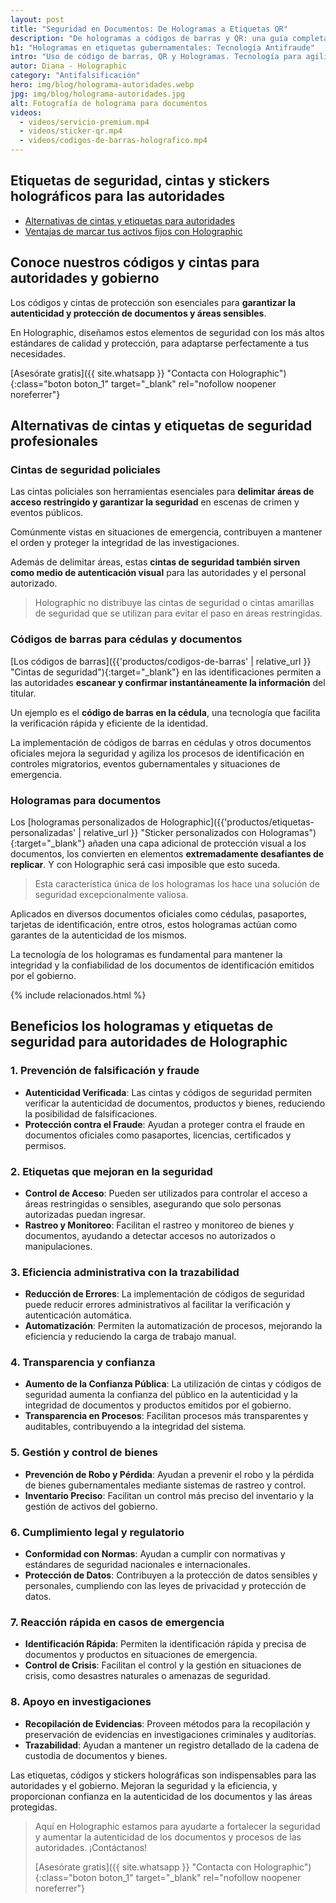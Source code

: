 ```yaml
---
layout: post
title: "Seguridad en Documentos: De Hologramas a Etiquetas QR"
description: "De hologramas a códigos de barras y QR: una guía completa sobre seguridad en documentos. Aprende a identificar y utilizar estas tecnologías."
h1: "Hologramas en etiquetas gubernamentales: Tecnología Antifraude"
intro: "Uso de código de barras, QR y Hologramas. Tecnología para agilizar procesos y aumentar la seguridad de las autoridades."
autor: Diana - Holographic
category: "Antifalsificación"
hero: img/blog/holograma-autoridades.webp
jpg: img/blog/holograma-autoridades.jpg
alt: Fotografía de holograma para documentos
videos:
  - videos/servicio-premium.mp4
  - videos/sticker-qr.mp4
  - videos/codigos-de-barras-holografico.mp4
---
```

## Etiquetas de seguridad, cintas y stickers holográficos para las autoridades

- [Alternativas de cintas y etiquetas para autoridades](#alternativas-de-cintas-y-etiquetas-de-seguridad-profesionales)
- [Ventajas de marcar tus activos fijos con Holographic](#aprovecha-los-beneficios-de-aplicar-las-etiquetas-de-marcación-de-activos-fijos-con-holographic)

## Conoce nuestros códigos y cintas para autoridades y gobierno

Los códigos y cintas de protección son esenciales para **garantizar la autenticidad y protección de documentos y áreas sensibles**.

En Holographic, diseñamos estos elementos de seguridad con los más altos estándares de calidad y protección, para adaptarse perfectamente a tus necesidades.

[Asesórate gratis]({{ site.whatsapp }} "Contacta con Holographic"){:class="boton boton_1" target="_blank" rel="nofollow noopener noreferrer"}

## Alternativas de cintas y etiquetas de seguridad profesionales

### Cintas de seguridad policiales

Las cintas policiales son herramientas esenciales para **delimitar áreas de acceso restringido y garantizar la seguridad** en escenas de crimen y eventos públicos.

Comúnmente vistas en situaciones de emergencia, contribuyen a mantener el orden y proteger la integridad de las investigaciones.

Además de delimitar áreas, estas **cintas de seguridad también sirven como medio de autenticación visual** para las autoridades y el personal autorizado.

>Holographic no distribuye las cintas de seguridad o cintas amarillas de seguridad que se utilizan para evitar el paso en áreas restringidas.

### Códigos de barras para cédulas y documentos

[Los códigos de barras]({{'productos/codigos-de-barras' | relative_url }} "Cintas de seguridad"){:target="_blank"} en las identificaciones permiten a las autoridades **escanear y confirmar instantáneamente la información** del titular.

Un ejemplo es el **código de barras en la cédula**, una tecnología que facilita la verificación rápida y eficiente de la identidad.

La implementación de códigos de barras en cédulas y otros documentos oficiales mejora la seguridad y agiliza los procesos de identificación en controles migratorios, eventos gubernamentales y situaciones de emergencia.

### Hologramas para documentos

Los [hologramas personalizados de Holographic]({{'productos/etiquetas-personalizadas' | relative_url }} "Sticker personalizados con Hologramas"){:target="_blank"} añaden una capa adicional de protección visual a los documentos, los convierten en elementos **extremadamente desafiantes de replicar**. Y con Holographic será casi imposible que esto suceda.

>Esta característica única de los hologramas los hace una solución de seguridad excepcionalmente valiosa.

Aplicados en diversos documentos oficiales como cédulas, pasaportes, tarjetas de identificación, entre otros, estos hologramas actúan como garantes de la autenticidad de los mismos.

La tecnología de los hologramas es fundamental para mantener la integridad y la confiabilidad de los documentos de identificación emitidos por el gobierno.

{% include relacionados.html %}

## Beneficios los hologramas y etiquetas de seguridad para autoridades de Holographic

### 1. Prevención de falsificación y fraude

- **Autenticidad Verificada**: Las cintas y códigos de seguridad permiten verificar la autenticidad de documentos, productos y bienes, reduciendo la posibilidad de falsificaciones.
- **Protección contra el Fraude**: Ayudan a proteger contra el fraude en documentos oficiales como pasaportes, licencias, certificados y permisos.

### 2. Etiquetas que mejoran en la seguridad

- **Control de Acceso**: Pueden ser utilizados para controlar el acceso a áreas restringidas o sensibles, asegurando que solo personas autorizadas puedan ingresar.
- **Rastreo y Monitoreo**: Facilitan el rastreo y monitoreo de bienes y documentos, ayudando a detectar accesos no autorizados o manipulaciones.

### 3. Eficiencia administrativa con la trazabilidad

- **Reducción de Errores**: La implementación de códigos de seguridad puede reducir errores administrativos al facilitar la verificación y autenticación automática.
- **Automatización**: Permiten la automatización de procesos, mejorando la eficiencia y reduciendo la carga de trabajo manual.

### 4. Transparencia y confianza

- **Aumento de la Confianza Pública**: La utilización de cintas y códigos de seguridad aumenta la confianza del público en la autenticidad y la integridad de documentos y productos emitidos por el gobierno.
- **Transparencia en Procesos**: Facilitan procesos más transparentes y auditables, contribuyendo a la integridad del sistema.

### 5. Gestión y control de bienes

- **Prevención de Robo y Pérdida**: Ayudan a prevenir el robo y la pérdida de bienes gubernamentales mediante sistemas de rastreo y control.
- **Inventario Preciso**: Facilitan un control más preciso del inventario y la gestión de activos del gobierno.

### 6. Cumplimiento legal y regulatorio

- **Conformidad con Normas**: Ayudan a cumplir con normativas y estándares de seguridad nacionales e internacionales.
- **Protección de Datos**: Contribuyen a la protección de datos sensibles y personales, cumpliendo con las leyes de privacidad y protección de datos.

### 7. Reacción rápida en casos de emergencia

- **Identificación Rápida**: Permiten la identificación rápida y precisa de documentos y productos en situaciones de emergencia.
- **Control de Crisis**: Facilitan el control y la gestión en situaciones de crisis, como desastres naturales o amenazas de seguridad.

### 8. Apoyo en investigaciones

- **Recopilación de Evidencias**: Proveen métodos para la recopilación y preservación de evidencias en investigaciones criminales y auditorías.
- **Trazabilidad**: Ayudan a mantener un registro detallado de la cadena de custodia de documentos y bienes.

Las etiquetas, códigos y stickers holográficas son indispensables para las autoridades y el gobierno. Mejoran la seguridad y la eficiencia, y proporcionan confianza en la autenticidad de los documentos y las áreas protegidas.

>Aquí en Holographic estamos para ayudarte a fortalecer la seguridad y aumentar la autenticidad de los documentos y procesos de las autoridades. ¡Contáctanos!
>
>[Asesórate gratis]({{ site.whatsapp }} "Contacta con Holographic"){:class="boton boton_1" target="_blank" rel="nofollow noopener noreferrer"}